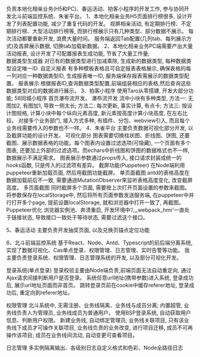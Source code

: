 
负责本地化相亲业务(H5和PC)、春运活动、拍客小程序的开发工作, 参与协同开发北斗前端监控系统、朱雀平台。
1、本地化相亲业务H5页面排行榜很多, 设计开发了列表配置功能, 减少了重复代码的开发。
  视屏相亲活动, 有定期排行榜、不定期排行榜、大型活动排行榜等, 而排行榜展示只有几种类型、部分数据不展示。 每次活动都要重新开发, 浪费大量时间。
  服务端返回Tab配置(几列tab、每列展示方式)及首屏展示数据, 切换tab加载新数据。
2、本地化相亲业务PC端需要产出大量活动报表, 设计开发了可配置报表生成功能, 节省了大量工作量;  
  数据类型生成器 对已有的数据类型进行加减乘除, 生成新的数据类型, 每种数据类型设定唯一ID.
  自定义报表 有多种模板表格且可自定报表表格展示, 确保表格的每一列对应一种数据类型ID, 生成报表唯一ID, 服务端保存报表需展示的数据类型配置。
  报表展示   根据报表ID,查询数据类型配置,前端组装相应的表格,然后查询这些数据类型对应的数据进行展示。
3、拍客小程序 使用Taro从零搭建, 开发大部分功能; 58同城小程序 首页瀑布流开发。
  瀑布流开发
    流中小块有多种类型, 方法一: 无图加2, 有图加1, 导致一侧太长; 方法二: 每次更新, 事实计算, 有点卡; 方法三: 按设计图规格, 计算小块中每个纵向元素高度, 新元素按高度计算小块高度, 在左右比较。
    对接多个业务部门, 接入方式多种, 有插件、分包、webview引入, 而且每个业务线需要传入的参数也不一样。
4、朱雀平台 主要负责数据可视化部分开发, 以及截屏功能的设计开发。
  可视化部分
    图表需要切换柱状图、折线图、饼图, 还要截图、展示数据表格的功能。每个图表内设置过滤选项(可隐藏), 一个页面有多个图表, 还要加上外部的过滤选项。而echars中折线图和饼图的数据格式也不一样, 数据展示不满足需求。
    图表展示参数通过props传入, 接口请求封装成统一的hooks函数, 只是传入的过滤项有差异。
  截屏功能(Puppeteer)
    在Node端利用puppeteer重新加载页面, 然后用截图功能截屏。
    单页面截图 antd的表格高度在数据加载前后不一致, 需要通過MutationObserver來监听表格高度变化, 改变截屏高度。
    多页面截图 同时截屏多个页面, 需要按上次打开页面设置的参数来截图。将参数保存在localStorage中, 然后将所有页面参数发送服务端, 在puppeteer中并行打开多个page, 提前设置localStorage, 就和浏览器中打开一致了, 再截图。
    Puppeteer优化 浏览器实例池、奔溃重启, 开发环境中‘/__webpack_hmr’一直处于链接状态, 导致接口一致处于等待状态, 需要过滤这个接口。

5、春运活动 主要负责开发抽奖页面, 以及兑换页锚点定位功能

6、北斗前端监控系统 基于React、Node、Antd、Typescript的前后端分离系统, 实现了数据可视化、Cas单点登录、权限管理、日志管理、实时告警等功能。 我主要负责登录系统、权限管理、日志管理系统的开发, 以及部分可视化开发。
  <!-- SDK层、数据收集层(数据清洗)、数据存储层、核心服务层(node)、可视化平台(react)
  异常监控、性能优化。 功能分为 页面流量、性能、js运行异常、接口调用异常、资源加载异常
  SDK注入 动态加载器,获取最新版本号拼接地址;npm包; 不携带版本号, 更新版本强制刷新CDN。 灰度、版本更新告知
  收集数据量过大 异常全量收集, 正常采样收集。 -->

  登录系统(单点登录)
    登录校验主要由Node端负责,前端页面无法自动重定向, 通过Ajax请求间接判断用户是否登录。
    系统任意url地址(携带参数)进入系统, 登录成功后, 展示url地址页面而非首页。 跳转登录页前在cookie中缓存referer地址, 登录成功后, 重定向到referer地址。
    <!-- 首次登录走ajax, 响应中 cookie保存当前referer地址, 数据携带 cas系统登录页和服务端登录接口api, 前端刷新页面进入`登录页?api`
    登录成功, 地址栏重定向到`api?ticket`，其中tciket票据是登录凭证
    api接口请求进入服务端, 此时请求cookie中携带referer地址数据, cas系统校验ticket票据, 校验成功, 返回用数据信息。重定向到`referer`, cookie中携带登录信息 -->

  权限管理
    <!-- 一般的系统中, 用户绑定角色，角色关联权限, 有了权限才能操作项目。项目是基本操作对象, 加入新人项目要关联员工。 -->
    北斗系统中, 无需注册、业务线隔离、业务线与成员分离; 内置超管, 业务线负责人为管理员, 业务线成员为普通用户。
    使用BSP登录系统, 自动获取用户信息、判断用户权限。
    新建业务线, 自动绑定管理员; 业务线关联项目, 只有该业务线下成员才可操作关联项目, 业务线负责的业务改变, 进行项目迁移, 成员不可再操作该项目; 成员在业务线间流动, 自动变更可查看项目。

  日志管理
    多实例隔离输出、各级别日志自定义格式和色彩、Node全路径日志
    <!-- 每条输出数据封装成一个对象; 每个输出文件也封装成一个对象, 文件实例统一管理; 复写原生console函数. 使用async_hooks实现前后端请求链路查询。 -->
